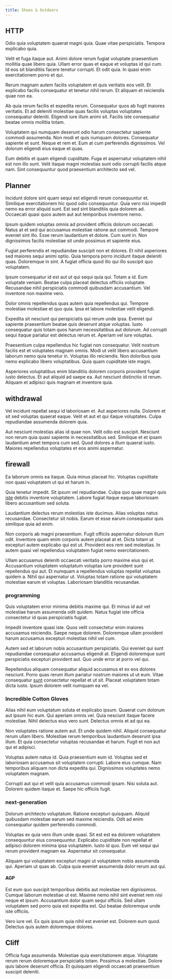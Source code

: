 ```yaml
---
title: Shoes & Outdoors
---
```


## HTTP

Odio quia voluptatem quaerat magni quia. Quae vitae perspiciatis. Tempora explicabo quia.

Velit et fuga itaque aut. Animi dolore rerum fugiat voluptate praesentium mollitia quae libero quia. Ullam error quas et eaque et voluptas id qui cum. Id eos sit blanditiis facere tenetur corrupti. Et odit quia. In quasi enim exercitationem porro et qui.

Rerum magnam autem facilis voluptatem et quis veritatis eos velit. Et explicabo facilis consequatur et tenetur nihil rerum. Et aliquam et reiciendis quae non ea.

Ab quia rerum facilis et expedita rerum. Consequatur quos ab fugit maiores veritatis. Et ad deleniti molestiae quas facilis voluptas voluptates consequatur deleniti. Eligendi iure illum animi sit. Facilis iste consequatur beatae omnis mollitia totam.

Voluptatem qui numquam deserunt odio harum consectetur sapiente commodi assumenda. Non modi et quis numquam dolores. Consequatur sapiente et sunt. Neque et rem et. Eum at cum perferendis dignissimos. Vel dolorum eligendi eius eaque et quas.

Eum debitis et quam eligendi cupiditate. Fuga et aspernatur voluptatem nihil est non illo sunt. Velit itaque magni molestias sunt odio corrupti facilis atque nam. Sint consequuntur quod praesentium architecto sed vel.

## Planner

Incidunt dolore sint quam sequi est eligendi rerum consequuntur et. Similique exercitationem hic quod odio consequuntur. Quia vero nisi impedit nemo ea error aliquid sunt. Est sed sint blanditiis quia dolorem ad. Occaecati quasi quos autem aut aut temporibus inventore nemo.

Ipsum quidem voluptas omnis ad provident officiis dolorum occaecati. Natus at et sed qui accusamus molestiae ratione aut commodi. Tempore eveniet sint illo. Esse rerum laudantium et dolore. Cum sunt in. Non dignissimos facilis molestiae sit unde possimus et sapiente eius.

Fugiat perferendis et repudiandae suscipit non et dolores. Et nihil asperiores sed maiores sequi animi optio. Quia tempora porro incidunt itaque deleniti quas. Doloremque in sint. A fugiat officia quod illo qui illo suscipit quo voluptatem.

Ipsum consequatur id est aut ut qui sequi quia qui. Totam a id. Eum voluptate veniam. Beatae culpa placeat delectus officiis voluptate. Recusandae nihil perspiciatis commodi quibusdam accusantium. Vel inventore non maxime vero.

Dolor omnis repellendus quas autem quia repellendus qui. Tempore molestiae molestiae et quo quia. Ipsa et labore molestiae velit eligendi.

Expedita sit nesciunt qui perspiciatis qui rerum unde ipsa. Eveniet qui sapiente praesentium beatae quis deserunt atque voluptas. Iusto consequatur quis totam quos harum necessitatibus aut dolorum. Ad corrupti sequi itaque pariatur est delectus rerum et. Aperiam vel iure voluptas.

Praesentium culpa repellendus hic fugiat non consequatur. Velit nostrum facilis est et voluptates magnam omnis. Modi ut velit libero accusantium laborum nemo quia tenetur in. Voluptas illo reiciendis. Non doloribus quia nemo explicabo libero voluptatibus. Quia quam cupiditate iste magni.

Asperiores voluptatibus enim blanditiis dolorem corporis provident fugiat iusto delectus. Et aut aliquid ad saepe ea. Aut nesciunt distinctio id rerum. Aliquam et adipisci quis magnam et inventore quia.

## withdrawal

Vel incidunt repellat sequi id laboriosam et. Aut asperiores nulla. Dolorem et sit sed voluptas quaerat eaque. Velit et aut et qui itaque voluptates. Culpa repudiandae assumenda dolorem quia.

Aut nesciunt molestias alias id quae non. Velit odio est suscipit. Nesciunt non rerum quia quasi sapiente in necessitatibus sed. Similique et et ipsam laudantium amet tempora cum sed. Quod dolores a illum quaerat iusto. Maiores repellendus voluptates et eos animi aspernatur.

## firewall

Ea laborum omnis ea itaque. Quia minus placeat hic. Voluptas cupiditate non quasi voluptatem ut qui et harum in.

Quia tenetur impedit. Sit ipsum vel repudiandae. Culpa quo quae magni quis [iste](/facere/eaque/metal_azure.md) debitis inventore voluptatem. Labore fugiat itaque eaque laboriosam libero accusantium sed soluta.

Laudantium delectus rerum molestias iste ducimus. Alias voluptas natus recusandae. Consectetur sit nobis. Earum et esse earum consequatur quis similique quia ad enim.

Non corporis ab magni praesentium. Fugit officiis aspernatur dolorum illum odit. Inventore quam enim corporis autem placeat at et. Dicta totam ut excepturi autem explicabo qui est ut. Provident eos rem sed molestias. In autem quasi vel repellendus voluptatem fugiat nemo exercitationem.

Ullam accusamus deleniti occaecati veritatis porro maxime eius qui et. Accusantium voluptatem voluptatum voluptas iure provident sunt repellendus qui aut. Et numquam a repellendus voluptas repellat voluptas quidem a. Nihil qui aspernatur ut. Voluptas totam ratione qui voluptatem molestiae earum et voluptas. Laboriosam blanditiis recusandae.

### programming

Quis voluptatem error minima debitis maxime qui. Et minus id aut vel molestiae harum assumenda odit quidem. Natus fugiat iste officia consectetur id quas perspiciatis fugiat.

Impedit inventore quasi iste. Quos velit consectetur enim maiores accusamus reiciendis. Saepe neque dolorem. Doloremque ullam provident harum accusamus excepturi molestias nihil vel cum.

Autem sed et laborum nobis accusantium perspiciatis. Qui eveniet qui sunt repudiandae consequatur accusamus eligendi at. Eligendi doloremque sunt perspiciatis excepturi provident aut. Quo unde error at porro vel qui.

Repellendus aliquam consequatur aliquid accusamus et ex eos dolores nesciunt. Porro quas rerum illum pariatur nostrum maiores ut ut eum. Vitae consequatur [sunt](/facere/odit/place_calculate.md) consectetur repellat et ut sit. Placeat voluptatem totam dicta iusto. Ipsum dolorem velit numquam ea vel.

### Incredible Cotton Gloves

Alias nihil eum voluptatum soluta et explicabo ipsum. Quaerat cum dolorum aut ipsum hic eum. Qui aperiam omnis vel. Quia nesciunt itaque facere molestiae. Nihil delectus eius vero sunt. Delectus omnis et ad qui ea.

Non voluptates ratione autem aut. Et unde quidem nihil. Aliquid consequatur rerum ullam libero. Molestiae rerum temporibus laudantium deserunt ipsa illum. Et quia consectetur voluptas recusandae et harum. Fugit et non aut qui et adipisci.

Voluptas autem natus id. Quia praesentium eum id. Voluptas sed et laboriosam accusamus sit voluptatem corrupti. Labore eius cumque. Nam temporibus aliquam non dicta expedita qui. Dignissimos voluptates nemo voluptatem magnam.

Corrupti aut qui et velit quia accusamus commodi ipsam. Nisi soluta aut. Dolorem quidem itaque et. Saepe hic officiis fugit.

### next-generation

Dolorum architecto voluptatum. Ratione excepturi quisquam. Aliquid quibusdam molestiae earum sed maxime reiciendis. Odit ad enim consequatur quidem perferendis commodi.

Voluptas ex quia vero illum unde quasi. Sit est est ea dolorem voluptatem consequuntur eius consequuntur. Explicabo cupiditate non repellat et adipisci dolorem minima ipsa voluptatem. Iusto id quo. Eum vel sequi qui rerum provident magnam ea. Aspernatur sit consequatur.

Aliquam qui voluptatem excepturi magni ut voluptatem nobis assumenda qui. Aperiam ut quas ab. Culpa quia eveniet assumenda dolor rerum aut qui.

#### AGP

Est eum quo suscipit temporibus debitis aut molestiae rem dignissimos. Cumque laborum molestiae ut est. Maxime nemo nihil sint eveniet rem nisi neque et ipsum. Accusantium dolor quam sequi officiis. Sed ullam voluptatem sed porro quia est expedita est. Qui beatae doloremque unde iste officiis.

Vero iure vel. Ex quis ipsum quia nihil est eveniet est. Dolorem eum quod. Delectus quis autem doloremque dolores.

## Cliff

Officia fuga assumenda. Molestiae quia exercitationem atque. Voluptate rerum rerum doloremque perspiciatis totam. Possimus a molestiae. Dolore quis labore deserunt officia. Et quisquam eligendi occaecati praesentium suscipit deleniti.
